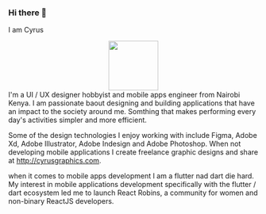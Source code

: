 ### Hi there 👋

I am Cyrus
<div id="header" align="center">
  <img src="https://media.giphy.com/media/M9gbBd9nbDrOTu1Mqx/giphy.gif" width="100"/>
</div>
I'm a UI / UX designer hobbyist and mobile apps engineer from Nairobi Kenya. I am passionate baout designing and building applications that have an impact to the society around me. Somthing that makes performing every day's activities simpler  and more efficient. 

Some of the design technologies I enjoy working with include Figma, Adobe Xd, Adobe Illustrator, Adobe Indesign and Adobe Photoshop. When not developing mobile applications I create freelance graphic designs and share at http://cyrusgraphics.com.

when it comes to mobile apps development I am a flutter nad dart die hard.  My interest in  mobile applications development specifically with the flutter / dart ecosystem led me to launch React Robins, a community for women and non-binary ReactJS developers.
